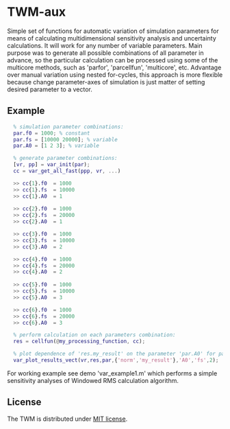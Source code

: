 # TWM-aux
Simple set of functions for automatic variation of simulation parameters for means of calculating multidimensional sensitivity analysis and uncertainty calculations. It will work for any number of variable parameters. Main purpose was to generate all possible combinations of all parameter in advance, so the particular calculation can be processed using some of the multicore methods, such as 'parfor', 'parcellfun', 'multicore', etc.
Advantage over manual variation using nested for-cycles, this approach is more flexible because change parameter-axes of simulation is just matter of setting desired parameter to a vector. 

## Example

```matlab
  % simulation parameter combinations:
  par.f0 = 1000; % constant
  par.fs = [10000 20000]; % variable
  par.A0 = [1 2 3]; % variable

  % generate parameter combinations:
  [vr, pp] = var_init(par);
  cc = var_get_all_fast(ppp, vr, ...)

  >> cc{1}.f0  = 1000
  >> cc{1}.fs  = 10000
  >> cc{1}.A0  = 1
  
  >> cc{2}.f0  = 1000
  >> cc{2}.fs  = 20000
  >> cc{2}.A0  = 1

  >> cc{3}.f0  = 1000
  >> cc{3}.fs  = 10000
  >> cc{3}.A0  = 2

  >> cc{4}.f0  = 1000
  >> cc{4}.fs  = 20000
  >> cc{4}.A0  = 2
  
  >> cc{5}.f0  = 1000
  >> cc{5}.fs  = 10000
  >> cc{5}.A0  = 3

  >> cc{6}.f0  = 1000
  >> cc{6}.fs  = 20000
  >> cc{6}.A0  = 3

  % perform calculation on each parameters combination: 
  res = cellfun(@my_processing_function, cc);

  % plot dependence of 'res.my_result' on the parameter 'par.A0' for parameter 'par.fs(2)':
  var_plot_results_vect(vr,res,par,{'norm','my_result'},'A0','fs',2);
```  

For working example see demo 'var_example1.m' which performs a simple sensitivity analyses of Windowed RMS calculation algorithm.


## License
The TWM is distributed under [MIT license](./LICENSE.txt).